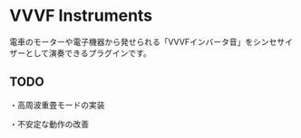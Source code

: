 # VVVF Instruments
電車のモーターや電子機器から発せられる「VVVFインバータ音」をシンセサイザーとして演奏できるプラグインです。

 ## TODO
 
・高周波重畳モードの実装

・不安定な動作の改善
